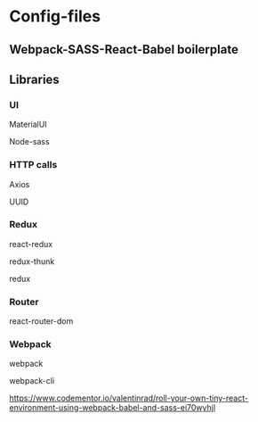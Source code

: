 # Config-files
## Webpack-SASS-React-Babel boilerplate

## Libraries

### UI

MaterialUI

Node-sass

### HTTP calls

Axios

UUID

### Redux

react-redux 

redux-thunk

redux

### Router

react-router-dom

### Webpack 
webpack

webpack-cli


https://www.codementor.io/valentinrad/roll-your-own-tiny-react-environment-using-webpack-babel-and-sass-ei70wyhjl

